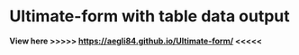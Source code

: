 # Ultimate-form with table data output
**View here >>>>> https://aegli84.github.io/Ultimate-form/ <<<<<**
